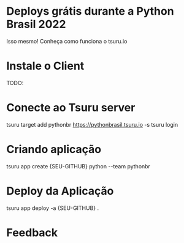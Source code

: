 # Deploys grátis durante a Python Brasil 2022

Isso mesmo!
Conheça como funciona o tsuru.io


# Instale o Client

TODO:

# Conecte ao Tsuru server

tsuru target add pythonbr https://pythonbrasil.tsuru.io -s
tsuru login


# Criando aplicação

tsuru app create {SEU-GITHUB} python --team pythonbr


# Deploy da Aplicação

tsuru app deploy -a {SEU-GITHUB} .


# Feedback
